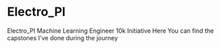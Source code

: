 # Electro_PI
Electro_PI  Machine Learning Engineer 10k Initiative
Here You can find the capstones I've done during the journey
